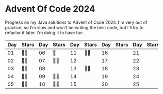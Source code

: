 # Advent Of Code 2024

Progress on my Java solutions to Advent of Code 2024. I'm very out of practice, so I'm slow and won't be writing the best code, but I'll try to refactor it later. I'm doing it to have fun.

| Day | Stars | Day | Stars | Day | Stars | Day | Stars | Day | Stars |
|-----|--|-----|------|-----|-------|-----|-------|-----|-------|
| 01  | 🌟🌟 | 06  | 🌟   | 11  | 🌟🌟 | 16  |       | 21  |       |
| 02  | 🌟🌟 | 07  | 🌟🌟 | 12  |       | 17  |       | 22  |       |
| 03  | 🌟🌟 | 08  |      | 13  | 🌟🌟 | 18  |       | 23  |       |
| 04  | 🌟🌟  | 09  | 🌟🌟 | 14  |       | 19  |       | 24  |       |
| 05  | 🌟🌟 | 10  | 🌟🌟 | 15  |       | 20  |       | 25  |       |
